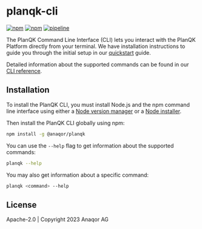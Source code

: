 planqk-cli
==========

[![npm](https://img.shields.io/npm/v/%40anaqor%2Fplanqk)](https://www.npmjs.com/package/@anaqor/planqk)
[![npm](https://img.shields.io/npm/dm/%40anaqor%2Fplanqk)](https://www.npmjs.com/package/@anaqor/planqk)
[![pipeline](https://github.com/PlanQK/planqk-cli/actions/workflows/pipeline.yml/badge.svg)](https://github.com/PlanQK/planqk-cli/actions/workflows/pipeline.yml)

The PlanQK Command Line Interface (CLI) lets you interact with the PlanQK Platform directly from your terminal.
We have installation instructions to guide you through the initial setup in our
[quickstart](https://docs.platform.planqk.de/quickstart.html) guide.

Detailed information about the supported commands can be found in our
[CLI reference](https://docs.platform.planqk.de/cli-reference.html).

## Installation

To install the PlanQK CLI, you must install Node.js and the npm command line interface using either a
[Node version manager](https://github.com/nvm-sh/nvm) or a [Node installer](https://nodejs.org/en/download).

Then install the PlanQK CLI globally using npm:

```bash
npm install -g @anaqor/planqk
```

You can use the `--help` flag to get information about the supported commands:

``` bash
planqk --help
```

You may also get information about a specific command:

``` bash
planqk <command> --help
```

## License

Apache-2.0 | Copyright 2023 Anaqor AG
